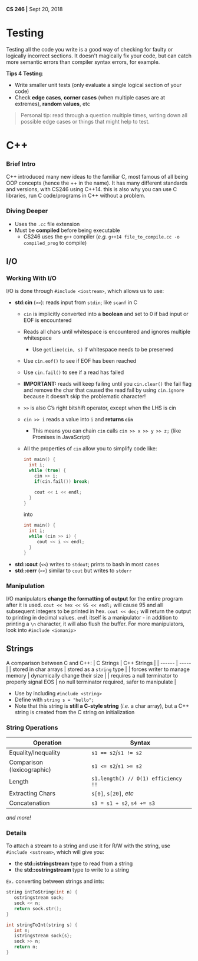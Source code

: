 **CS 246 |** Sept 20, 2018

# Testing
Testing all the code you write is a good way of checking for faulty or logically incorrect sections. It doesn't magically fix your code, but can catch more semantic errors than compiler syntax errors, for example.

__Tips 4 Testing__:
 - Write smaller unit tests (only evaluate a single logical section of your code)
 - Check __edge cases__, __corner cases__ (when multiple cases are at extremes), __random values__, etc

> Personal tip: read through a question multiple times, writing down all possible edge cases or things that might help to test.

# C++

### Brief Intro
C++ introduced many new ideas to the familiar C, most famous of all being OOP concepts (hence the ++ in the name). It has many different standards and versions, with CS246 using C++14. this is also why you can use C libraries, run C code/programs in C++ without a problem.

### Diving Deeper
- Uses the `.cc` file extension
- Must be __compiled__ before being executable
  - CS246 uses the `g++` compiler (*e.g.* `g++14 file_to_compile.cc -o compiled_prog` to compile)


## I/O

### Working With I/O
I/O is done through `#include <iostream>`, which allows us to use:
 - __std:cin__ (`>>`): reads input from `stdin`; like `scanf` in C
   - `cin` is implicitly converted into a __boolean__ and set to 0 if bad input or EOF is encountered
   - Reads all chars until whitespace is encountered and ignores multiple whitespace
     - Use `getline(cin, s)` if whitespace needs to be preserved
   - Use `cin.eof()` to see if EOF has been reached
   - Use `cin.fail()` to see if a read has failed
   - __IMPORTANT:__ reads will keep failing until you `cin.clear()` the fail flag and remove the char that caused the read fail by using `cin.ignore` because it doesn't skip the problematic character!
   - `>>` is also C’s right bitshift operator, except when the LHS is cin
   - `cin >> i` reads a value into `i` and __returns `cin`__
     - This means you can chain `cin` calls `cin >> x >> y >> z;` (like Promises in JavaScript)
   - All the properties of `cin` allow you to simplify code like:
     ```cpp
     int main() {
       int i;
       while (true) {
         cin >> i;
         if(cin.fail()) break;

   		 cout << i << endl;
       }
     }
     ```
     into

     ```cpp
     int main() {
       int i;
       while (cin >> i) {
          cout << i << endl;
       }
     }
     ```
 - __std::cout__ (`<<`) writes to `stdout`; prints to bash in most cases
 - __std::cerr__ (`<<`) similar to `cout` but writes to `stderr`

### Manipulation
I/O manipulators __change the formatting of output__ for the entire program after it is used.
`cout << hex << 95 << endl;` will cause 95 and all subsequent integers to be printed in hex.
`cout << dec;` will return the output to printing in decimal values.
`endl` itself is a manipulator - in addition to printing a `\n` character, it will also flush the buffer.
For more manipulators, look into `#include <iomanip>`


## Strings
A comparison between C and C++:
| C Strings | C++ Strings |
| ------ | ----- |
| stored in char arrays | stored as a `string` type |
| forces writer to manage memory   | dynamically change their size  |
| requires a null terminator to properly signal EOS  | no null terminator required, safer to manipulate  |

 - Use by including `#include <string>`
 - Define with `string s = "hello";`
 - Note that this string is __still a C-style string__ (_i.e._ a char array), but a C++ string is created from the C string on initialization

### String Operations
| Operation | Syntax |
| ------ | ----- |
| Equality/Inequality | `s1 == s2`/`s1 != s2` |
| Comparison (lexicographic) | `s1 <= s2`/`s1 >= s2` |
| Length   | `s1.length() // O(1) efficiency !!`  |
| Extracting Chars  | `s[0]`, `s[20]`, _etc_  |
| Concatenation | `s3 = s1 + s2`, `s4 += s3` |
_and more!_


### Details
To attach a stream to a string and use it for R/W with the string, use `#include <sstream>`, which will give you:
 - the __std::istringstream__ type to read from a string
 - the __std::ostringstream__ type to write to a string

`Ex.` converting between strings and ints:
 ```cpp
string intToString(int n) {
	ostringstream sock;
	sock << n;
	return sock.str();
}

int stringToInt(string s) {
    int n;
	istringstream sock{s};
	sock >> n;
	return n;
}
```
